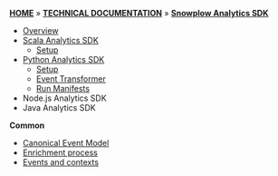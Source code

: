 [**HOME**](Home) » [**TECHNICAL DOCUMENTATION**](Snowplow-technical-documentation) » [**Snowplow Analytics SDK**](Snowplow-Analytics-SDK)

- [Overview](Snowplow-Analytics-SDK)
- [Scala Analytics SDK](Scala-Analytics-SDK)
    * [Setup](Scala-Analytics-SDK-Setup)
- [Python Analytics SDK](Python-Analytics-SDK)
    * [Setup](Python-Analytics-SDK-Setup)
    * [Event Transformer](Python-Analytics-SDK-Event-Transformer)
    * [Run Manifests](Python-Analytics-SDK-Run-Manifests)
- Node.js Analytics SDK
- Java Analytics SDK

**Common**

- [Canonical Event Model](canonical-event-model)
- [Enrichment process](The-Enrichment-process)
- [Events and contexts](Events-and-Contexts)
